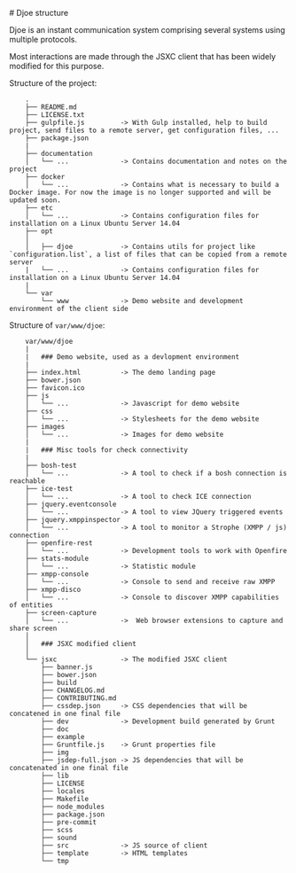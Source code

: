 # Djoe structure

Djoe is an instant communication system comprising several systems using multiple protocols.

Most interactions are made through the JSXC client that has been widely modified for this purpose.


Structure of the project:

        .
        ├── README.md
        ├── LICENSE.txt
        ├── gulpfile.js         -> With Gulp installed, help to build project, send files to a remote server, get configuration files, ...
        ├── package.json
        |
        ├── documentation   
        │   └── ...             -> Contains documentation and notes on the project
        ├── docker
        │   └── ...             -> Contains what is necessary to build a Docker image. For now the image is no longer supported and will be updated soon.
        ├── etc
        │   └── ...             -> Contains configuration files for installation on a Linux Ubuntu Server 14.04
        ├── opt
        │   
        │   ├── djoe            -> Contains utils for project like `configuration.list`, a list of files that can be copied from a remote server
        |   └── ...             -> Contains configuration files for installation on a Linux Ubuntu Server 14.04
        |
        └── var
            └── www             -> Demo website and development environment of the client side
      


Structure of `var/www/djoe`:

        var/www/djoe
        |
        |   ### Demo website, used as a devlopment environment
        |
        ├── index.html          -> The demo landing page
        ├── bower.json
        ├── favicon.ico
        ├── js
        │   └── ...             -> Javascript for demo website
        ├── css
        │   └── ...             -> Stylesheets for the demo website      
        ├── images
        │   └── ...             -> Images for demo website
        |
        |   ### Misc tools for check connectivity
        |
        ├── bosh-test 
        │   └── ...             -> A tool to check if a bosh connection is reachable
        ├── ice-test
        │   └── ...             -> A tool to check ICE connection
        ├── jquery.eventconsole       
        │   └── ...             -> A tool to view JQuery triggered events
        ├── jquery.xmppinspector
        │   └── ...             -> A tool to monitor a Strophe (XMPP / js) connection           
        ├── openfire-rest       
        │   └── ...             -> Development tools to work with Openfire
        ├── stats-module        
        │   └── ...             -> Statistic module
        ├── xmpp-console
        │   └── ...             -> Console to send and receive raw XMPP
        ├── xmpp-disco
        │   └── ...             -> Console to discover XMPP capabilities of entities
        ├── screen-capture
        │   └── ...             ->  Web browser extensions to capture and share screen
        │
        │   ### JSXC modified client
        │
        └── jsxc                -> The modified JSXC client
            ├── banner.js
            ├── bower.json
            ├── build
            ├── CHANGELOG.md
            ├── CONTRIBUTING.md
            ├── cssdep.json     -> CSS dependencies that will be concatened in one final file
            ├── dev             -> Development build generated by Grunt
            ├── doc
            ├── example
            ├── Gruntfile.js    -> Grunt properties file
            ├── img
            ├── jsdep-full.json -> JS dependencies that will be concatenated in one final file
            ├── lib
            ├── LICENSE
            ├── locales
            ├── Makefile
            ├── node_modules
            ├── package.json
            ├── pre-commit
            ├── scss
            ├── sound
            ├── src             -> JS source of client
            ├── template        -> HTML templates
            └── tmp
        
        
        
        
        


